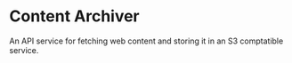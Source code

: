 # Content Archiver

An API service for fetching web content and storing it in an S3 comptatible service.
